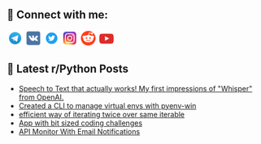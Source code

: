## 🔎 Connect with me:
[<img src="https://github.com/bullbesh/bullbesh/blob/main/images/Telegram.png" width="32" height="32" />](https://t.me/bullbesh)
[<img src="https://github.com/bullbesh/bullbesh/blob/main/images/VK.png" width="32" height="32" />](https://vk.com/bullbesh)
[<img src="https://github.com/bullbesh/bullbesh/blob/main/images/Twitter.png" width="32" height="32" />](https://twitter.com/bullbesh1)
[<img src="https://github.com/bullbesh/bullbesh/blob/main/images/Instagram.png" width="32" height="32" />](https://www.instagram.com/bullbesh)
[<img src="https://github.com/bullbesh/bullbesh/blob/main/images/Reddit.png" width="32" height="32" />](https://www.reddit.com/user/bullbesh)
[<img src="https://github.com/bullbesh/bullbesh/blob/main/images/YouTube.png" width="32" height="32" />](https://www.youtube.com/channel/UCtfjRs6uzgq5mfm8S06WTcg)

## 📕 Latest r/Python Posts
<!-- BLOG-POST-LIST:START -->
- [Speech to Text that actually works! My first impressions of &quot;Whisper&quot; from OpenAI.](https://www.reddit.com/r/Python/comments/xqlay2/speech_to_text_that_actually_works_my_first/)
- [Created a CLI to manage virtual envs with pyenv-win](https://www.reddit.com/r/Python/comments/xqjmd9/created_a_cli_to_manage_virtual_envs_with_pyenvwin/)
- [efficient way of iterating twice over same iterable](https://www.reddit.com/r/Python/comments/xqjdwq/efficient_way_of_iterating_twice_over_same/)
- [App with bit sized coding challenges](https://www.reddit.com/r/Python/comments/xqj55c/app_with_bit_sized_coding_challenges/)
- [API Monitor With Email Notifications](https://www.reddit.com/r/Python/comments/xqj03j/api_monitor_with_email_notifications/)
<!-- BLOG-POST-LIST:END -->
